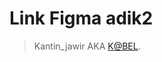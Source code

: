 # Link Figma adik2

> Kantin_jawir AKA [K@BEL](https://www.figma.com/file/cNIkeHCaobwZI1Z54BZP8F/Kantin_jawir?type=design&node-id=0%3A1&mode=design&t=ZhtqsMux3G5ocoC1-1).
